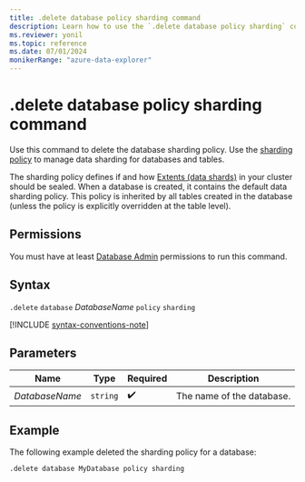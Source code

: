 ```yaml
---
title: .delete database policy sharding command
description: Learn how to use the `.delete database policy sharding` command to delete the database sharding policy.
ms.reviewer: yonil
ms.topic: reference
ms.date: 07/01/2024
monikerRange: "azure-data-explorer"
---
```

# .delete database policy sharding command

Use this command to delete the database sharding policy. Use the [sharding policy](../management/sharding-policy.md) to manage data sharding for databases and tables.  

The sharding policy defines if and how [Extents (data shards)](../management/extents-overview.md) in your cluster should be sealed. When a database is created, it contains the default data sharding policy. This policy is inherited by all tables created in the database (unless the policy is explicitly overridden at the table level).

## Permissions

You must have at least [Database Admin](../access-control/role-based-access-control.md) permissions to run this command.

## Syntax

`.delete` `database` *DatabaseName* `policy` `sharding`

[!INCLUDE [syntax-conventions-note](../includes/syntax-conventions-note.md)]

## Parameters

|Name|Type|Required|Description|
|--|--|--|--|
|*DatabaseName*| `string` | :heavy_check_mark:|The name of the database.|

## Example

The following example deleted the sharding policy for a database:

```kusto
.delete database MyDatabase policy sharding 
```
